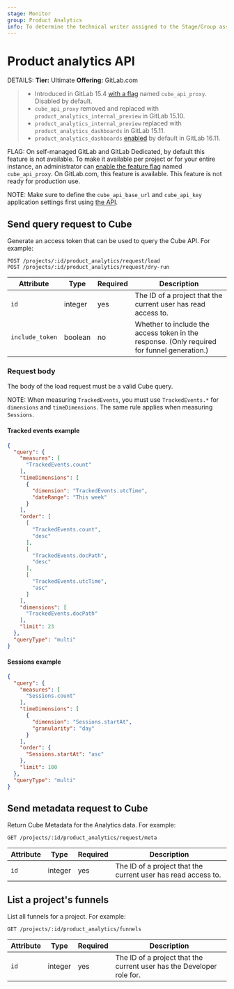 ```yaml
---
stage: Monitor
group: Product Analytics
info: To determine the technical writer assigned to the Stage/Group associated with this page, see https://handbook.gitlab.com/handbook/product/ux/technical-writing/#assignments
---
```


# Product analytics API

DETAILS:
**Tier:** Ultimate
**Offering:** GitLab.com

> - Introduced in GitLab 15.4 [with a flag](../administration/feature_flags.md) named `cube_api_proxy`. Disabled by default.
> - `cube_api_proxy` removed and replaced with `product_analytics_internal_preview` in GitLab 15.10.
> - `product_analytics_internal_preview` replaced with `product_analytics_dashboards` in GitLab 15.11.
> - `product_analytics_dashboards` [enabled](https://gitlab.com/gitlab-org/gitlab/-/issues/398653) by default in GitLab 16.11.

FLAG:
On self-managed GitLab and GitLab Dedicated, by default this feature is not available. To make it available per project or for your entire instance, an administrator can [enable the feature flag](../administration/feature_flags.md) named `cube_api_proxy`.
On GitLab.com, this feature is available.
This feature is not ready for production use.

NOTE:
Make sure to define the `cube_api_base_url` and `cube_api_key` application settings first using [the API](settings.md).

## Send query request to Cube

Generate an access token that can be used to query the Cube API. For example:

```plaintext
POST /projects/:id/product_analytics/request/load
POST /projects/:id/product_analytics/request/dry-run
```

| Attribute       | Type             | Required | Description                                                                                 |
|-----------------|------------------| -------- |---------------------------------------------------------------------------------------------|
| `id`            | integer          | yes      | The ID of a project that the current user has read access to.                               |
| `include_token` | boolean          | no       | Whether to include the access token in the response. (Only required for funnel generation.) |

### Request body

The body of the load request must be a valid Cube query.

NOTE:
When measuring `TrackedEvents`, you must use `TrackedEvents.*` for `dimensions` and `timeDimensions`. The same rule applies when measuring `Sessions`.

#### Tracked events example

```json
{
  "query": {
    "measures": [
      "TrackedEvents.count"
    ],
    "timeDimensions": [
      {
        "dimension": "TrackedEvents.utcTime",
        "dateRange": "This week"
      }
    ],
    "order": [
      [
        "TrackedEvents.count",
        "desc"
      ],
      [
        "TrackedEvents.docPath",
        "desc"
      ],
      [
        "TrackedEvents.utcTime",
        "asc"
      ]
    ],
    "dimensions": [
      "TrackedEvents.docPath"
    ],
    "limit": 23
  },
  "queryType": "multi"
}
```

#### Sessions example

```json
{
  "query": {
    "measures": [
      "Sessions.count"
    ],
    "timeDimensions": [
      {
        "dimension": "Sessions.startAt",
        "granularity": "day"
      }
    ],
    "order": {
      "Sessions.startAt": "asc"
    },
    "limit": 100
  },
  "queryType": "multi"
}
```

## Send metadata request to Cube

Return Cube Metadata for the Analytics data. For example:

```plaintext
GET /projects/:id/product_analytics/request/meta
```

| Attribute | Type             | Required | Description                                                   |
| --------- |------------------| -------- |---------------------------------------------------------------|
| `id`      | integer          | yes      | The ID of a project that the current user has read access to. |

## List a project's funnels

List all funnels for a project. For example:

```plaintext
GET /projects/:id/product_analytics/funnels
```

| Attribute | Type             | Required | Description                                                        |
| --------- |------------------| -------- |--------------------------------------------------------------------|
| `id`      | integer          | yes      | The ID of a project that the current user has the Developer role for. |
